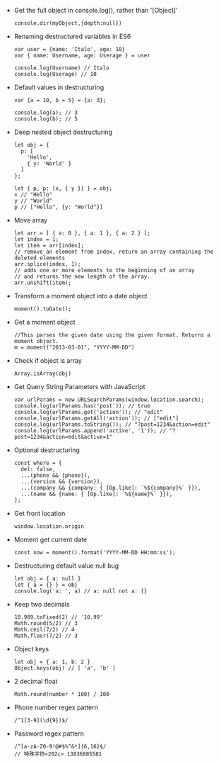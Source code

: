 - Get the full object in console.log(), rather than '[Object]'

      console.dir(myObject,{depth:null})

- Renaming destructured variables in ES6

      var user = {name: 'Italo', age: 10}
      var { name: Username, age: Userage } = user
       
      console.log(Username) // Italo
      console.log(Userage) // 10

- Default values in destructuring

      var {a = 10, b = 5} = {a: 3};

      console.log(a); // 3
      console.log(b); // 5

- Deep nested object destructuring

      let obj = {
        p: [
          'Hello',
          { y: 'World' }
        ]
      };
      
      let { p, p: [x, { y }] } = obj;
      x // "Hello"
      y // "World"
      p // ["Hello", {y: "World"}]

- Move array

      let arr = [ { a: 0 }, { a: 1 }, { a: 2 } ];
      let index = 1;
      let item = arr[index];
      // remove an element from index, return an array containing the deleted elements
      arr.splice(index, 1);
      // adds one or more elements to the beginning of an array
      // and returns the new length of the array.
      arr.unshift(item);

- Transform a moment object into a date object

      moment().toDate();

- Get a moment object

      //This parses the given date using the given format. Returns a moment object.
      m = moment("2013-03-01", "YYYY-MM-DD")

- Check if object is array

      Array.isArray(obj)

- Get Query String Parameters with JavaScript

      var urlParams = new URLSearchParams(window.location.search);
      console.log(urlParams.has('post')); // true
      console.log(urlParams.get('action')); // "edit"
      console.log(urlParams.getAll('action')); // ["edit"]
      console.log(urlParams.toString()); // "?post=1234&action=edit"
      console.log(urlParams.append('active', '1')); // "?post=1234&action=edit&active=1"

- Optional destructuring

      const where = {
        del: false,
        ...(phone && {phone}),
        ...(version && {version}),
        ...(company && {company: { [Op.like]: `%${company}%` }}),
        ...(name && {name: { [Op.like]: `%${name}%` }}),
      };

- Get front location

      window.location.origin

- Moment get current date

      const now = moment().format('YYYY-MM-DD HH:mm:ss');

- Destructuring default value null bug

      let obj = { a: null }
      let { a = {} } = obj
      console.log('a: ', a) // a: null not a: {}

- Keep two decimals

      10.989.toFixed(2) // '10.99'
      Math.round(5/2) // 3
      Math.ceil(7/2) // 4
      Math.floor(7/2) // 3

- Object keys

      let obj = { a: 1, b: 2 }
      Object.keys(obj) // [ 'a', 'b' ]

- 2 decimal float

      Math.round(number * 100) / 100

- Phone number regex pattern

      /^1[3-9](\d{9})$/

- Password regex pattern

      /^[a-zA-Z0-9!@#$%^&*]{6,16}$/
      // 特殊字符<202c> 13836885581‬
